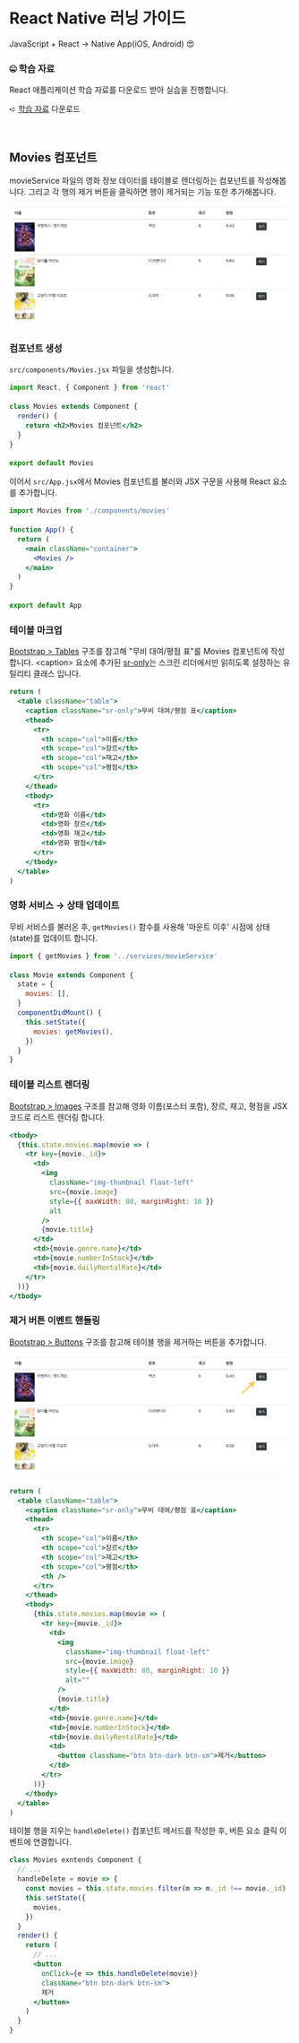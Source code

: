 # React Native 러닝 가이드

JavaScript + React → Native App(iOS, Android) 😍

### 🤐 학습 자료

React 애플리케이션 학습 자료를 다운로드 받아 실습을 진행합니다.

➪ [학습 자료](https://github.com/yamoo9/react-native/archive/react-02-ex.zip) 다운로드

<br>

## Movies 컴포넌트

movieService 파일의 영화 정보 데이터를 테이블로 렌더링하는 컴포넌트를 작성해봅니다.
그리고 각 행의 제거 버튼을 클릭하면 행이 제거되는 기능 또한 추가해봅니다.

![](assets/table.png)

### 컴포넌트 생성

`src/components/Movies.jsx` 파일을 생성합니다.

```jsx
import React, { Component } from 'react'

class Movies extends Component {
  render() {
    return <h2>Movies 컴포넌트</h2>
  }
}

export default Movies
```

이어서 `src/App.jsx`에서 Movies 컴포넌트를 불러와 JSX 구문을 사용해 React 요소를 추가합니다.

```jsx
import Movies from './components/movies'

function App() {
  return (
    <main className="container">
      <Movies />
    </main>
  )
}

export default App
```

### 테이블 마크업

[Bootstrap > Tables](https://getbootstrap.com/docs/4.3/content/tables/) 구조를 참고해
"무비 대여/평점 표"를 Movies 컴포넌트에 작성합니다.
\<caption\> 요소에 추가된 [sr-only](https://getbootstrap.com/docs/4.3/utilities/screen-readers/)는 스크린 리더에서만 읽히도록 설정하는 유틸리티 클래스 입니다.

```jsx
return (
  <table className="table">
    <caption className="sr-only">무비 대여/평점 표</caption>
    <thead>
      <tr>
        <th scope="col">이름</th>
        <th scope="col">장르</th>
        <th scope="col">재고</th>
        <th scope="col">평점</th>
      </tr>
    </thead>
    <tbody>
      <tr>
        <td>영화 이름</td>
        <td>영화 장르</td>
        <td>영화 재고</td>
        <td>영화 평점</td>
      </tr>
    </tbody>
  </table>
)
```

### 영화 서비스 → 상태 업데이트

무비 서비스를 불러온 후, `getMovies()` 함수를 사용해 '마운트 이후' 시점에 상태(state)를 업데이트 합니다.

```jsx
import { getMovies } from '../services/movieService'

class Movie extends Component {
  state = {
    movies: [],
  }
  componentDidMount() {
    this.setState({
      movies: getMovies(),
    })
  }
}
```

### 테이블 리스트 렌더링

[Bootstrap > Images](https://getbootstrap.com/docs/4.3/content/images/) 구조를 참고해 영화 이름(포스터 포함), 장르, 재고, 평점을 JSX 코드로 리스트 렌더링 합니다.

```jsx
<tbody>
  {this.state.movies.map(movie => (
    <tr key={movie._id}>
      <td>
        <img
          className="img-thumbnail float-left"
          src={movie.image}
          style={{ maxWidth: 80, marginRight: 10 }}
          alt
        />
        {movie.title}
      </td>
      <td>{movie.genre.name}</td>
      <td>{movie.numberInStock}</td>
      <td>{movie.dailyRentalRate}</td>
    </tr>
  ))}
</tbody>
```

### 제거 버튼 이벤트 핸들링

[Bootstrap > Buttons](https://getbootstrap.com/docs/4.3/components/buttons/) 구조를 참고해 테이블 행을 제거하는 버튼을 추가합니다.

![](assets/delete-button.png)

```jsx
return (
  <table className="table">
    <caption className="sr-only">무비 대여/평점 표</caption>
    <thead>
      <tr>
        <th scope="col">이름</th>
        <th scope="col">장르</th>
        <th scope="col">재고</th>
        <th scope="col">평점</th>
        <th />
      </tr>
    </thead>
    <tbody>
      {this.state.movies.map(movie => (
        <tr key={movie._id}>
          <td>
            <img
              className="img-thumbnail float-left"
              src={movie.image}
              style={{ maxWidth: 80, marginRight: 10 }}
              alt=""
            />
            {movie.title}
          </td>
          <td>{movie.genre.name}</td>
          <td>{movie.numberInStock}</td>
          <td>{movie.dailyRentalRate}</td>
          <td>
            <button className="btn btn-dark btn-sm">제거</button>
          </td>
        </tr>
      ))}
    </tbody>
  </table>
)
```

테이블 행을 지우는 `handleDelete()` 컴포넌트 메서드를 작성한 후,
버튼 요소 클릭 이벤트에 연결합니다.

```jsx
class Movies exntends Component {
  // ...
  handleDelete = movie => {
    const movies = this.state.movies.filter(m => m._id !== movie._id)
    this.setState({
      movies,
    })
  }
  render() {
    return (
      // ...
      <button
        onClick={e => this.handleDelete(movie)}
        className="btn btn-dark btn-sm">
        제거
      </button>
    )
  }
}
```
